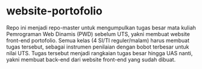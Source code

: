 # website-portofolio
Repo ini menjadi repo-master untuk mengumpulkan tugas besar mata kuliah Pemrograman Web Dinamis (PWD) sebelum UTS, yakni membuat website front-end portofolio.
Semua kelas (4 SI/TI reguler/malam) harus membuat tugas tersebut, sebagai instrumen penilaian dengan bobot terbesar untuk nilai UTS. Tugas tersebut menjadi rangkaian tugas besar hingga UAS nanti, yakni membuat back-end dari website front-end yang sudah dibuat.
